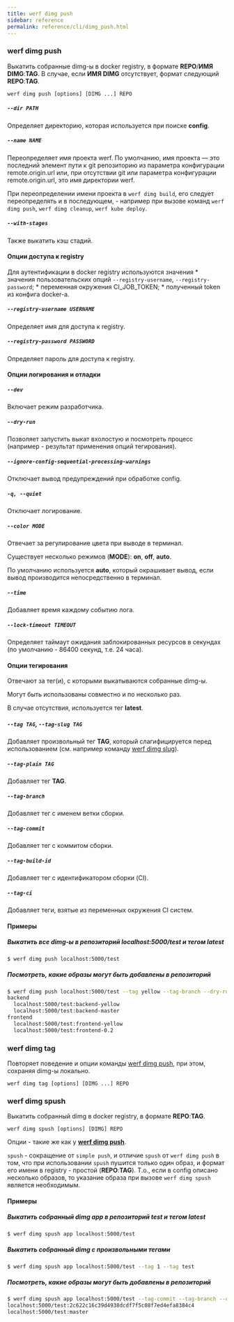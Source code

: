```yaml
---
title: werf dimg push
sidebar: reference
permalink: reference/cli/dimg_push.html
---
```


### werf dimg push
Выкатить собранные dimg-ы в docker registry, в формате **REPO**/**ИМЯ DIMG**:**TAG**. В случае, если **ИМЯ DIMG** отсутствует, формат следующий **REPO**:**TAG**.

```
werf dimg push [options] [DIMG ...] REPO
```

##### `--dir PATH`
Определяет директорию, которая используется при поиске **config**.

##### `--name NAME`
Переопределяет имя проекта werf. По умолчанию, имя проекта — это последний элемент пути к git репозиторию из параметра конфигурации remote.origin.url или, при отсутствии git или параметра конфигурации remote.origin.url, это имя директории werf.

При переопределении имени проекта в `werf dimg build`, его следует переопределять и в последующем, - например при вызове команд `werf dimg push`, `werf dimg cleanup`, `werf kube deploy`.

##### `--with-stages`
Также выкатить кэш стадий.

#### Опции доступа к registry
Для аутентификации в docker registry используются значения
      * значения пользовательских опций `--registry-username`, `--registry-password`;
      * переменная окружения CI_JOB_TOKEN;
      * полученный token из конфига docker-а.

##### `--registry-username USERNAME`
Определяет имя для доступа к registry.

##### `--registry-password PASSWORD`
Определяет пароль для доступа к registry.

#### Опции логирования и отладки

##### `--dev`
Включает режим разработчика.

##### `--dry-run`
Позволяет запустить выкат вхолостую и посмотреть процесс (например - результат применения опций тегирования).

##### `--ignore-config-sequential-processing-warnings`
Отключает вывод предупреждений при обработке config.

##### `-q, --quiet`
Отключает логирование.

##### `--color MODE`
Отвечает за регулирование цвета при выводе в терминал.

Существует несколько режимов (**MODE**): **on**, **off**, **auto**.

По умолчанию используется **auto**, который окрашивает вывод, если вывод производится непосредственно в терминал.

##### `--time`
Добавляет время каждому событию лога.

##### `--lock-timeout TIMEOUT`
Определяет таймаут ожидания заблокированных ресурсов в секундах (по умолчанию - 86400 секунд, т.е. 24 часа).

#### Опции тегирования
Отвечают за тег(и), с которыми выкатываются собранные dimg-ы.

Могут быть использованы совместно и по несколько раз.

В случае отсутствия, используется тег **latest**.

##### `--tag TAG`, `--tag-slug TAG`
Добавляет произвольный тег **TAG**, который слагифицируется перед использованием (см. например команду [werf dimg slug](dimg_slug.html)).

##### `--tag-plain TAG`
Добавляет тег **TAG**.

##### `--tag-branch`
Добавляет тег с именем ветки сборки.

##### `--tag-commit`
Добавляет тег с коммитом сборки.

##### `--tag-build-id`
Добавляет тег с идентификатором сборки (CI).

##### `--tag-ci`
Добавляет теги, взятые из переменных окружения CI систем.

#### Примеры

##### Выкатить все dimg-ы в репозиторий localhost:5000/test и тегом latest
```bash
$ werf dimg push localhost:5000/test
```

##### Посмотреть, какие образы могут быть добавлены в репозиторий
```bash
$ werf dimg push localhost:5000/test --tag yellow --tag-branch --dry-run
backend
  localhost:5000/test:backend-yellow
  localhost:5000/test:backend-master
frontend
  localhost:5000/test:frontend-yellow
  localhost:5000/test:frontend-0.2
```


### werf dimg tag
Повторяет поведение и опции команды [werf dimg push](#werf-dimg-push), при этом, сохраняя dimg-ы локально.

```
werf dimg tag [options] [DIMG ...] REPO
```


### werf dimg spush
Выкатить собранный dimg в docker registry, в формате **REPO**:**TAG**.

```
werf dimg spush [options] [DIMG] REPO
```

Опции - такие же как у [**werf dimg push**](#werf-dimg-push).

`spush` - сокращение от `simple push`, и отличие `spush` от `werf dimg push` в том, что при использовании `spush` пушится только один образ, и формат его имени в registry - простой (**REPO**:**TAG**). Т.о., если в config описано несколько образов, то указание образа при вызове `werf dimg spush` является необходимым.

#### Примеры

##### Выкатить собранный dimg **app** в репозиторий test и тегом latest
```bash
$ werf dimg spush app localhost:5000/test
```

##### Выкатить собранный dimg с произвольными тегами
```bash
$ werf dimg spush app localhost:5000/test --tag 1 --tag test
```

##### Посмотреть, какие образы могут быть добавлены в репозиторий
```bash
$ werf dimg spush app localhost:5000/test --tag-commit --tag-branch --dry-run
localhost:5000/test:2c622c16c39d4938dcdf7f5c08f7ed4efa8384c4
localhost:5000/test:master
```
